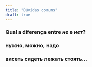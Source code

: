```yaml
---
title: "Dúvidas comuns"
draft: true
---
```


### Qual a diferença entre *не* e *нет*?

### нужно, можно, надо

### висеть сидеть лежать стоять...

